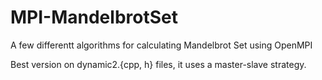 MPI-MandelbrotSet
====

A few differentt algorithms for calculating Mandelbrot Set using OpenMPI

Best version on dynamic2.{cpp, h} files, it uses a master-slave strategy.
